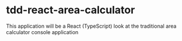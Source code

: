 # tdd-react-area-calculator
This application will be a React (TypeScript) look at the traditional area calculator console application
